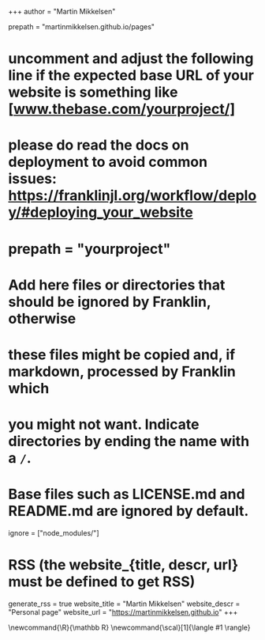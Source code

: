 +++
author = "Martin Mikkelsen"

prepath = "martinmikkelsen.github.io/pages"
# uncomment and adjust the following line if the expected base URL of your website is something like [www.thebase.com/yourproject/]
# please do read the docs on deployment to avoid common issues: https://franklinjl.org/workflow/deploy/#deploying_your_website
# prepath = "yourproject"

# Add here files or directories that should be ignored by Franklin, otherwise
# these files might be copied and, if markdown, processed by Franklin which
# you might not want. Indicate directories by ending the name with a `/`.
# Base files such as LICENSE.md and README.md are ignored by default.
ignore = ["node_modules/"]

# RSS (the website_{title, descr, url} must be defined to get RSS)
generate_rss = true
website_title = "Martin Mikkelsen"
website_descr = "Personal page"
website_url   = "https://martinmikkelsen.github.io"
+++

\newcommand{\R}{\mathbb R}
\newcommand{\scal}[1]{\langle #1 \rangle}